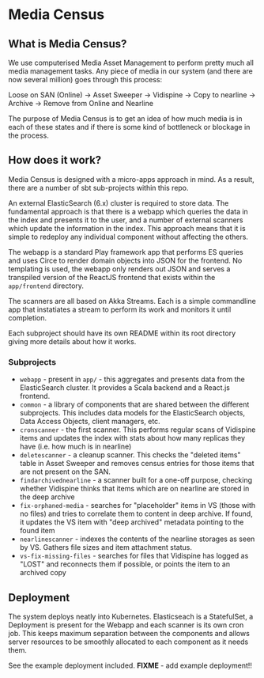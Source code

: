 # Media Census

## What is Media Census?

We use computerised Media Asset Management to perform pretty much all media management tasks.  Any piece of media
in our system (and there are now several million) goes through this process:

Loose on SAN (Online) -> Asset Sweeper -> Vidispine -> Copy to nearline -> Archive -> Remove from Online and Nearline

The purpose of Media Census is to get an idea of how much media is in each of these states and if there is some kind
of bottleneck or blockage in the process.

## How does it work?

Media Census is designed with a micro-apps approach in mind.  As a result, there are a number of sbt sub-projects
within this repo.

An external ElasticSearch (6.x) cluster is required to store data.  The fundamental approach is that there is a webapp
which queries the data in the index and presents it to the user, and a number of external scanners which update
the information in the index.  This approach means that it is simple to redeploy any individual component without affecting
the others.

The webapp is a standard Play framework app that performs ES queries and uses Circe to render domain objects into JSON 
for the frontend.
No templating is used, the webapp only renders out JSON and serves a transpiled version of the ReactJS frontend that
exists within the `app/frontend` directory.

The scanners are all based on Akka Streams.  Each is a simple commandline app that instatiates a stream to perform its
work and monitors it until completion.

Each subproject should have its own README within its root directory giving more details about how it works.

### Subprojects

- `webapp` - present in `app/` - this aggregates and presents data from the ElasticSearch cluster. It provides a Scala
backend and a React.js frontend.
- `common` - a library of components that are shared between the different subprojects.  This includes data models for the
ElasticSearch objects, Data Access Objects, client managers, etc.
- `cronscanner` - the first scanner. This performs regular scans of Vidispine items and updates the index with stats
about how many replicas they have (i.e. how much is in nearline)
- `deletescanner` - a cleanup scanner.  This checks the "deleted items" table in Asset Sweeper and removes census entries
for those items that are not present on the SAN.
- `findarchivednearline` - a scanner built for a one-off purpose, checking whether Vidispine thinks that items which are on
nearline are stored in the deep archive
- `fix-orphaned-media` - searches for "placeholder" items in VS (those with no files) and tries to correlate them to content
in deep archive. If found, it updates the VS item with "deep archived" metadata pointing to the found item
- `nearlinescanner` - indexes the contents of the nearline storages as seen by VS. Gathers file sizes and item attachment status.
- `vs-fix-missing-files` - searches for files that Vidispine has logged as "LOST" and reconnects them if possible, or points
the item to an archived copy

## Deployment

The system deploys neatly into Kubernetes.  Elasticseach is a StatefulSet, a Deployment is present for the Webapp and each
scanner is its own cron job.  This keeps maximum separation between the components and allows server resources to be 
smoothly allocated to each component as it needs them.

See the example deployment included. **FIXME** - add example deployment!!